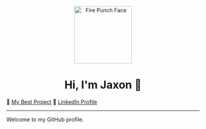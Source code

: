 <p align="center">
  <img src="https://static.wikia.nocookie.net/fire_punch/images/8/8f/Agni%27s_face.png/revision/latest?cb=20230527175507" width="150" height="150" alt="Fire Punch Face" />
</p>

<h1 align="center">Hi, I'm Jaxon 👋</h1>

<p>
  🔗 <a href="https://github.com/JaxonTheCritic/dev-easy">My Best Project</a> 
  💼 <a href="https://www.linkedin.com/in/jaxon-bladow-a1958435a/">LinkedIn Profile</a>
</p>

---

Welcome to my GitHub profile.


